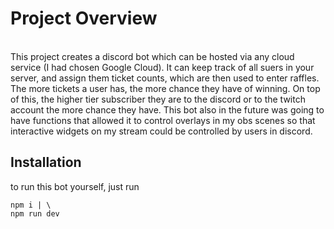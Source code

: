 # Project Overview
\
This project creates a discord bot which can be hosted via any cloud service (I had chosen Google Cloud). It can keep track of all suers in your server, and assign them ticket counts, which are then used to enter
raffles. The more tickets a user has, the more chance they have of winning. On top of this, the higher tier subscriber they are to the discord or to the twitch account the more chance they have. This bot also in the
future was going to have functions that allowed it to control overlays in my obs scenes so that interactive widgets on my stream could be controlled by users in discord.

## Installation
to run this bot yourself, just run
```
npm i | \ 
npm run dev
```
